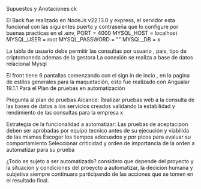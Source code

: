 Supuestos y Anotaciones:ck

El Back fue realizado en NodeJs v22.13.0 y express, el servidor esta funcional con las siguientes puerto y contraseña que lo configure por buenas practicas en el .env,
PORT = 4000
MYSQL_HOST = localhost
MYSQL_USER = root
MYSQL_PASSWORD = ""
MYSQL_DB = x

La tabla de usuario debe permitir las consultas por usuario , pais, tipo de criptomoneda ademas de la gestora
La conexión se realiza a base de datos relacional Mysql

El front tiene 6 pantallas comenzando con el sign in de incio , en la pagina de estilos generales para la maquetación, esto fue realizado con Angualar 19.1.1 
Para el Plan de pruebas en automatización 

Pregunta al plan de pruebas
Alcance: Realizar pruebas web a la consulta de las bases de datos a los servicios creados validando la estabilidad y rendimiento de las consultas para la empresa x

Estrategia de la funcionalidad a automatizar: 
Las pruebas de aceptacipon deben ser aprobadas por equipo tecnico antes de su ejecución y viabilida de las mismas
Escoger los tiempos adecuados y por picos para evaluar su comportamiento
Seleccionar criticidad y orden de importancia de la orden a automatizar para su prueba

¿Todo es sujeto a ser automatizado?
considero que depende del proyecto y la situacion y condiciones del proeycto a automatizar, la decicion humana y subjetiva siempre continuara participando de las acciones que se tomen en el resultado final. 
